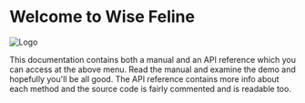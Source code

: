 # Welcome to Wise Feline 

![Logo](../images/logo.png)

This documentation contains both a manual and an API reference which you can access at the above menu.
Read the manual and examine the demo and hopefully you'll be all good. The API reference contains more info about each method and the source code is fairly commented and is readable too.